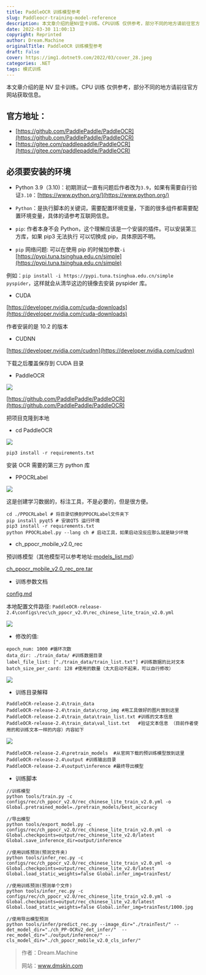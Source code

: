 ```yaml
---
title: PaddleOCR 训练模型参考
slug: Paddleocr-training-model-reference
description: 本文章介绍的是NV显卡训练。CPU训练 仅供参考，部分不同的地方请前往官方网站获取信息。
date: 2022-03-30 11:00:13
copyright: Reprinted
author: Dream.Machine
originalTitle: PaddleOCR 训练模型参考
draft: False
cover: https://img1.dotnet9.com/2022/03/cover_28.jpeg
categories: .NET
tags: 模式训练
---
```


本文章介绍的是 NV 显卡训练。CPU 训练 仅供参考，部分不同的地方请前往官方网站获取信息。

## 官方地址：

- [https://github.com/PaddlePaddle/PaddleOCR](https://github.com/PaddlePaddle/PaddleOCR)
- [https://gitee.com/paddlepaddle/PaddleOCR](https://gitee.com/paddlepaddle/PaddleOCR)

## 必须要安装的环境

- Python 3.9（3.10)：初期测试一直有问题后作者改为`3.9`，如果有需要自行验证`3.10`：[https://www.python.org/](https://www.python.org/)

- `Python`：是执行脚本的关键词，需要配置环境变量，下面的很多组件都需要配置环境变量，具体的请参考互联网信息。

- `pip`: 作者本身不会 Python，这个理解应该是一个安装的插件。可以安装第三方库，如果 pip3 无法执行 可以切换成 pip，具体原因不明。

- `pip` 网络问题: 可以在使用 pip 的时候加参数`-i` [https://pypi.tuna.tsinghua.edu.cn/simple](https://pypi.tuna.tsinghua.edu.cn/simple)

例如：`pip install -i https://pypi.tuna.tsinghua.edu.cn/simple pyspider`，这样就会从清华这边的镜像去安装 pyspider 库。

- CUDA

[https://developer.nvidia.com/cuda-downloads](https://developer.nvidia.com/cuda-downloads)

作者安装的是 10.2 的版本

- CUDNN

[https://developer.nvidia.com/cudnn](https://developer.nvidia.com/cudnn)

下载之后覆盖保存到 CUDA 目录

- PaddleOCR

![](https://img1.dotnet9.com/2022/03/2801.png)

[https://github.com/PaddlePaddle/PaddleOCR](https://github.com/PaddlePaddle/PaddleOCR)

把项目克隆到本地

- cd PaddleOCR

![](https://img1.dotnet9.com/2022/03/2802.png)

```shell
pip3 install -r requirements.txt
```

安装 OCR 需要的第三方 python 库

- PPOCRLabel

![](https://img1.dotnet9.com/2022/03/2803.png)

这是创建学习数据的，标注工具，不是必要的，但是很方便。

```shell
cd ./PPOCRLabel # 将目录切换到PPOCRLabel文件夹下
pip install pyqt5 # 安装QT5 运行环境
pip3 install -r requirements.txt
python PPOCRLabel.py --lang ch # 启动工具，如果启动没反应那么就是缺少环境
```

- ch_ppocr_mobile_v2.0_rec

预训练模型（其他模型可以参考地址:[models_list.md](https://gitee.com/paddlepaddle/PaddleOCR/blob/v2.1.1/doc/doc_ch/models_list.md)）

[ch_ppocr_mobile_v2.0_rec_pre.tar](https://paddleocr.bj.bcebos.com/dygraph_v2.0/ch/ch_ppocr_mobile_v2.0_rec_pre.tar)

- 训练参数文档

[config.md](https://gitee.com/paddlepaddle/PaddleOCR/blob/release/2.0/doc/doc_ch/config.md)

本地配置文件路径: `PaddleOCR-release-2.4\configs\rec\ch_ppocr_v2.0\rec_chinese_lite_train_v2.0.yml`

![](https://img1.dotnet9.com/2022/03/2804.png)

- 修改的值:

```shell
epoch_num: 1000 #循环次数
data_dir: ./train_data/ #训练数据目录
label_file_list: ["./train_data/train_list.txt"] #训练数据的比对文本
batch_size_per_card: 128 #使用的数量（太大启动不起来，可以自行修改）
```

![](https://img1.dotnet9.com/2022/03/2805.png)

- 训练目录解释

```shell
PaddleOCR-release-2.4\train_data
PaddleOCR-release-2.4\train_data\crop_img #用工具做好的图片放到这里
PaddleOCR-release-2.4\train_data\train_list.txt #训练的文本信息
PaddleOCR-release-2.4\train_data\val_list.txt   #验证文本信息 （目前作者使用的和训练文本一样的内容）内容如下
```

![](https://img1.dotnet9.com/2022/03/2806.png)

```shell
PaddleOCR-release-2.4\pretrain_models  #从官网下载的预训练模型放到这里
PaddleOCR-release-2.4\output #训练输出目录
PaddleOCR-release-2.4\output\inference #最终导出模型
```

- 训练脚本

```shell
//训练模型
python tools/train.py -c configs/rec/ch_ppocr_v2.0/rec_chinese_lite_train_v2.0.yml -o Global.pretrained_model=./pretrain_models/best_accuracy
```

```shell
//导出模型
python tools/export_model.py -c configs/rec/ch_ppocr_v2.0/rec_chinese_lite_train_v2.0.yml -o Global.checkpoints=output/rec_chinese_lite_v2.0/latest Global.save_inference_dir=output/inference
```

```shell
//使用训练预测(预测文件夹)
python tools/infer_rec.py -c configs/rec/ch_ppocr_v2.0/rec_chinese_lite_train_v2.0.yml -o Global.checkpoints=output/rec_chinese_lite_v2.0/latest Global.load_static_weights=false Global.infer_img=trainTest/
```

```shell
//使用训练预测(预测单个文件)
python tools/infer_rec.py -c configs/rec/ch_ppocr_v2.0/rec_chinese_lite_train_v2.0.yml -o Global.checkpoints=output/rec_chinese_lite_v2.0/latest Global.load_static_weights=false Global.infer_img=trainTest/1000.jpg
```

```shell
//使用导出模型预测
python tools/infer/predict_rec.py --image_dir="./trainTest/" --det_model_dir="./ch_PP-OCRv2_det_infer/"  --rec_model_dir="./output/inference/" --cls_model_dir="./ch_ppocr_mobile_v2.0_cls_infer/"
```

> 作者：Dream.Machine
>
> 网站：www.dmskin.com
